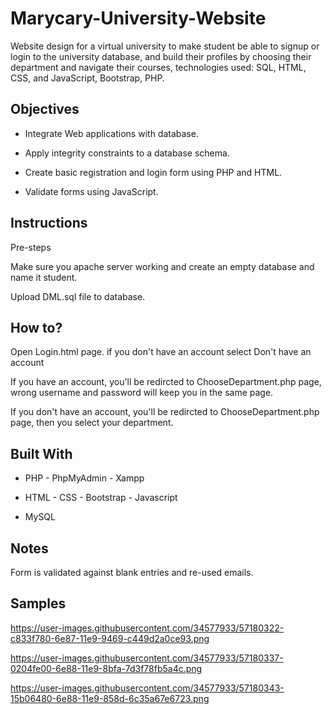 # Marycary-University-Website
Website design for a virtual university to make student be able to signup or login to the university database, and build their profiles by choosing their department and navigate their courses, technologies used: SQL, HTML, CSS, and JavaScript, Bootstrap, PHP.


## Objectives

* Integrate Web applications with database.

* Apply integrity constraints to a database schema.

* Create basic registration and login form using PHP and HTML.

* Validate forms using JavaScript.



## Instructions

Pre-steps

Make sure you apache server working and create an empty database and name it student.

Upload DML.sql file to database.


## How to?

Open Login.html page. if you don't have an account select Don't have an account

If you have an account, you'll be redircted to ChooseDepartment.php page, wrong username and password will keep you in the same page.

If you don't have an account, you'll be redircted to ChooseDepartment.php page, then you select your department.


## Built With

* PHP - PhpMyAdmin - Xampp

* HTML - CSS - Bootstrap - Javascript  

* MySQL 


## Notes
Form is validated against blank entries and re-used emails.


## Samples

https://user-images.githubusercontent.com/34577933/57180322-c833f780-6e87-11e9-9469-c449d2a0ce93.png

https://user-images.githubusercontent.com/34577933/57180337-0204fe00-6e88-11e9-8bfa-7d3f78fb5a4c.png

https://user-images.githubusercontent.com/34577933/57180343-15b06480-6e88-11e9-858d-6c35a67e6723.png


